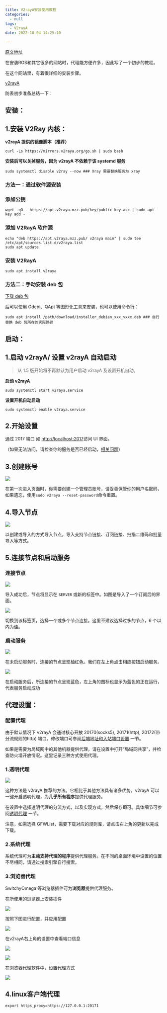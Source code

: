 ```yaml
---
title: V2rayA安装使用教程
categories:
  - null
tags:
  - V2rayA
date: 2022-10-04 14:25:10

---
```


[原文地址](https://zhuanlan.zhihu.com/p/414998586)

在安装ROS和其它很多的网站时，代理能方便许多，因此写了一个初步的教程。

在这个网站里，有着很详细的安装步骤。

[v2rayA](https://link.zhihu.com/?target=https%3A//v2raya.org/)

防丢初步准备总结一下：

## 安装：

## 1.安装 V2Ray 内核：

**v2rayA 提供的镜像脚本（推荐）**

```
curl -Ls https://mirrors.v2raya.org/go.sh | sudo bash
```

**安装后可以关掉服务，因为 v2rayA 不依赖于该 systemd 服务**

```
sudo systemctl disable v2ray --now ### Xray 需要替换服务为 xray
```

### 方法一：通过软件源安装

### 添加公钥

```
wget -qO - https://apt.v2raya.mzz.pub/key/public-key.asc | sudo apt-key add -
```

### 添加 V2RayA 软件源

```
echo "deb https://apt.v2raya.mzz.pub/ v2raya main" | sudo tee /etc/apt/sources.list.d/v2raya.list
sudo apt update
```

### 安装 V2RayA

```sudo apt install v2raya
sudo apt install v2raya
```

### 方法二：手动安装 deb 包

[下载 deb 包](https://link.zhihu.com/?target=https%3A//github.com/v2rayA/v2rayA/releases)

后可以使用 Gdebi、QApt 等图形化工具来安装，也可以使用命令行：

```
sudo apt install /path/download/installer_debian_xxx_vxxx.deb ### 自行替换 deb 包所在的实际路径
```

## 启动：

## 1.启动 v2rayA/ 设置 v2rayA 自动启动

> 从 1.5 版开始将不再默认为用户启动 v2rayA 及设置开机自动。

**启动 v2rayA**

```
sudo systemctl start v2raya.service
```

**设置开机自动启动**

```
sudo systemctl enable v2raya.service
```

## 2.开始设置

通过 2017 端口 如 [http://localhost:2017](https://link.zhihu.com/?target=http%3A//localhost%3A2017/)访问 UI 界面。

（如果无法访问，请检查你的服务是否已经启动，[相关问题](https://link.zhihu.com/?target=https%3A//github.com/v2rayA/v2rayA/issues/237)）

## 3.创建账号

![](../../../AAAAAAAAAAAAAAAAAAAAA/_resources/v2-e50d8d16f746ea596f3f157ca4e0b_a65d520723a74dc98.jpg)

在第一次进入页面时，你需要创建一个管理员账号，请妥善保管你的用户名密码，如果遗忘，使用`sudo v2raya --reset-password`命令重置。

## **4.导入节点**

![](../../../AAAAAAAAAAAAAAAAAAAAA/_resources/v2-748385ba1e2960d44d51e80502d5e_9732ade20c1944d3a.jpg)

以创建或导入的方式导入节点，导入支持节点链接、订阅链接、扫描二维码和批量导入等方式。

## **5.连接节点和启动服务**

### 连接节点

![](../../../AAAAAAAAAAAAAAAAAAAAA/_resources/v2-14c6d4ee3dd29d78374f296afbedd_baf42fa9b4e74b2ea.jpg)

导入成功后，节点将显示在 `SERVER` 或新的标签中。如图是导入了一个订阅后的界面。

![](../../../AAAAAAAAAAAAAAAAAAAAA/_resources/v2-91fac87fa097a634f67b0bec2eac1_2b6310dcc01248dfa.jpg)

切换到该标签页，选择一个或多个节点连接。这里不建议选择过多的节点，6 个以内为佳。

### 启动服务

![](../../../AAAAAAAAAAAAAAAAAAAAA/_resources/v2-990905d7a51d7a2a553feba1d5e9a_e1243bee7f4b4435b.jpg)

在未启动服务时，连接的节点呈现柚红色。我们在左上角点击相应按钮启动服务。

![](../../../AAAAAAAAAAAAAAAAAAAAA/_resources/v2-3c3e839830071779a65579afd0042_aa05120f8b8b4ee19.jpg)

在启动服务后，所连接的节点呈现蓝色，左上角的图标也显示为蓝色的正在运行，代表服务启动成功

## 代理设置：

### 配置代理

由于默认情况下 v2rayA 会通过核心开放 20170(socks5), 20171(http), 20172(带分流规则的http) 端口。修改端口可参阅[后端地址和入站端口设置](https://link.zhihu.com/?target=https%3A//v2raya.org/docs/manual/address-port/) 一节。

如果是需要为局域网中的其他机器提供代理，请在设置中打开“局域网共享”，并检查防火墙开放情况。这里记录三种方式使用代理。

### 1.透明代理

![](../../../AAAAAAAAAAAAAAAAAAAAA/_resources/v2-01b4470eaac3b927397e58d109bec_818c7844a3e649f8b.jpg)

这种方法是 v2rayA 推荐的方法。它相比于其他方法具有诸多优势，v2rayA 可以一键开启透明代理，为**几乎所有程序**提供代理服务。

在设置中选择透明代理的分流方式，以及实现方式，然后保存即可。具体细节可参阅[透明代理](https://link.zhihu.com/?target=https%3A//v2raya.org/docs/manual/transparent-proxy/) 一节。

注意，如需选择 GFWList，需要下载对应的规则库，请点击右上角的更新以完成下载。

### 2.系统代理

系统代理可为**主动支持代理的程序**提供代理服务。在不同的桌面环境中设置的位置不尽相同，请通过搜索引擎自行搜索。

### 3.浏览器代理

SwitchyOmega 等浏览器插件可为**浏览器**提供代理服务。

在所使用的浏览器上安装插件

![](../../../AAAAAAAAAAAAAAAAAAAAA/_resources/v2-1dae8e342775d8f26ca4fff259e8a_9936d7fa162d40cea.jpg)

按照下图进行配置，并应用配置

![](../../../AAAAAAAAAAAAAAAAAAAAA/_resources/v2-784b84e5cbee84525097367285899_9b50cb057bef49f49.jpg)

在v2rayA右上角的设置中查看端口信息

![](../../../AAAAAAAAAAAAAAAAAAAAA/_resources/v2-9bfbd08bbeee4e6b5d8f3d3090119_aa2cc44ecfe64fb3b.png)

![](../../../AAAAAAAAAAAAAAAAAAAAA/_resources/v2-b422e3287271a93308e9489b43f0a_a7427a9d56b54dc7a.jpg)

在浏览器代理软件中，设置代理方式

![](../../../AAAAAAAAAAAAAAAAAAAAA/_resources/v2-9a81104a1cb1b5a0446a11b6ad7df_c9f470ad1b414e488.jpg)

## **4.linux客户端代理**

```
export https_proxy=https://127.0.0.1:20171
```
